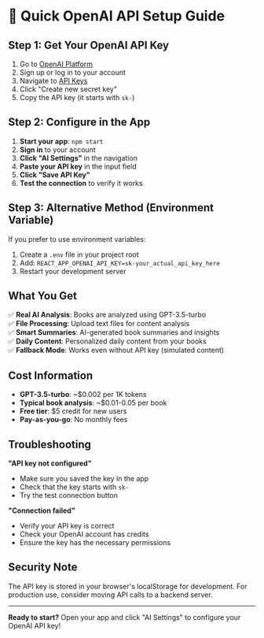 # 🚀 Quick OpenAI API Setup Guide

## Step 1: Get Your OpenAI API Key

1. Go to [OpenAI Platform](https://platform.openai.com/)
2. Sign up or log in to your account
3. Navigate to [API Keys](https://platform.openai.com/api-keys)
4. Click "Create new secret key"
5. Copy the API key (it starts with `sk-`)

## Step 2: Configure in the App

1. **Start your app**: `npm start`
2. **Sign in** to your account
3. **Click "AI Settings"** in the navigation
4. **Paste your API key** in the input field
5. **Click "Save API Key"**
6. **Test the connection** to verify it works

## Step 3: Alternative Method (Environment Variable)

If you prefer to use environment variables:

1. Create a `.env` file in your project root
2. Add: `REACT_APP_OPENAI_API_KEY=sk-your_actual_api_key_here`
3. Restart your development server

## What You Get

✅ **Real AI Analysis**: Books are analyzed using GPT-3.5-turbo  
✅ **File Processing**: Upload text files for content analysis  
✅ **Smart Summaries**: AI-generated book summaries and insights  
✅ **Daily Content**: Personalized daily content from your books  
✅ **Fallback Mode**: Works even without API key (simulated content)  

## Cost Information

- **GPT-3.5-turbo**: ~$0.002 per 1K tokens
- **Typical book analysis**: ~$0.01-0.05 per book
- **Free tier**: $5 credit for new users
- **Pay-as-you-go**: No monthly fees

## Troubleshooting

**"API key not configured"**
- Make sure you saved the key in the app
- Check that the key starts with `sk-`
- Try the test connection button

**"Connection failed"**
- Verify your API key is correct
- Check your OpenAI account has credits
- Ensure the key has the necessary permissions

## Security Note

The API key is stored in your browser's localStorage for development. For production use, consider moving API calls to a backend server.

---

**Ready to start?** Open your app and click "AI Settings" to configure your OpenAI API key! 